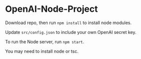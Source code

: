 # OpenAI-Node-Project

Download repo, then run `npm install` to install node modules.

Update `src/config.json` to include your own OpenAI secret key.

To run the Node server, run `npm start`.

You may need to install node or tsc.
